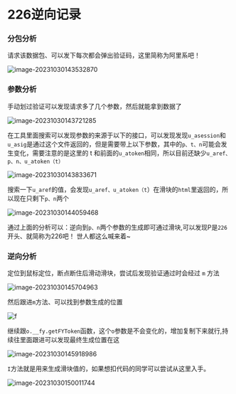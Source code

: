 

# 226逆向记录



### 分包分析

请求该数据包、可以发下每次都会弹出验证码，这里简称为阿里系吧！

![image-20231030143532870](C:\Users\XL\AppData\Roaming\Typora\typora-user-images\image-20231030143532870.png)



### 参数分析

手动划过验证可以发现请求多了几个参数，然后就能拿到数据了

![image-20231030143721285](C:\Users\XL\AppData\Roaming\Typora\typora-user-images\image-20231030143721285.png)





在工具里面搜索可以发现参数的来源于以下的接口，可以发现发现`u_asession`和`u_asig`是通过这个文件返回的，但是需要带上以下参数，其中的`p、t、n`可能会发生变化，需要注意的是这里的 t 和前面的`u_atoken`相同，所以目前还缺少`u_aref、p、n、u_atoken（t）`

![image-20231030143833671](C:\Users\XL\AppData\Roaming\Typora\typora-user-images\image-20231030143833671.png)



 搜索一下`u_aref`的值，会发现`u_aref、u_atoken（t`）在滑块的`html`里返回的，所以现在只剩下`p、n`两个

![image-20231030144059468](C:\Users\XL\AppData\Roaming\Typora\typora-user-images\image-20231030144059468.png)



 通过上面的分析可以：逆向到`p、n`两个参数的生成即可通过滑块,可以发现P是`226`开头、就简称为226吧！ 世人都这么喊来着~

### 逆向分析

定位到鼠标定位，断点断住后滑动滑块，尝试后发现验证通过时会经过 `m` 方法

![image-20231030145704963](C:\Users\XL\AppData\Roaming\Typora\typora-user-images\image-20231030145704963.png)

然后跟进`m`方法、可以找到参数生成的位置

![f](C:\Users\XL\AppData\Roaming\Typora\typora-user-images\image-20231030145637453.png)



继续跟`o.__fy.getFYToken`函数，这个`o`参数是不会变化的，增加复制下来就行,持续往里面跟进可以发现最终生成位置在这

![image-20231030145918986](C:\Users\XL\AppData\Roaming\Typora\typora-user-images\image-20231030145918986.png)



`I`方法就是用来生成滑块值的，如果想扣代码的同学可以尝试从这里入手。

![image-20231030150011744](C:\Users\XL\AppData\Roaming\Typora\typora-user-images\image-20231030150011744.png)









